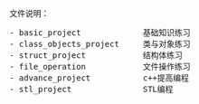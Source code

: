 文件说明：
<pre>
- basic_project             基础知识练习
- class_objects_project     类与对象练习
- struct_project            结构体练习
- file_operation            文件操作练习
- advance_project           c++提高编程
- stl_project               STL编程
</pre>